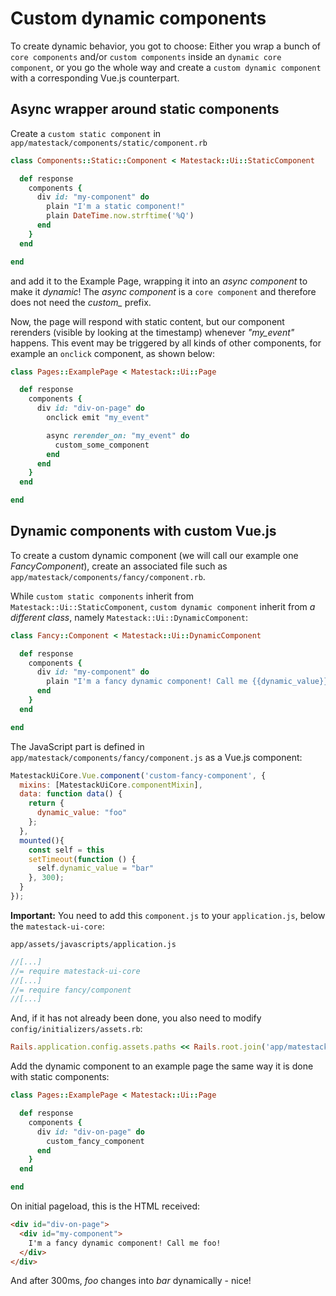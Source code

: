 # Custom dynamic components

To create dynamic behavior, you got to choose: Either you wrap a bunch of `core components` and/or `custom components` inside an `dynamic core component`, or you go the whole way and create a `custom dynamic component` with a corresponding Vue.js counterpart.

## Async wrapper around static components

Create a `custom static component` in `app/matestack/components/static/component.rb`

```ruby
class Components::Static::Component < Matestack::Ui::StaticComponent

  def response
    components {
      div id: "my-component" do
        plain "I'm a static component!"
        plain DateTime.now.strftime('%Q')
      end
    }
  end

end
```

and add it to the Example Page, wrapping it into an *async component* to make it *dynamic*! The *async component* is a `core component` and therefore does not need the *custom_* prefix.

Now, the page will respond with static content, but our component rerenders (visible by looking at the timestamp) whenever *\"my_event\"* happens. This event may be triggered by all kinds of other components, for example an `onclick` component, as shown below:

```ruby
class Pages::ExamplePage < Matestack::Ui::Page

  def response
    components {
      div id: "div-on-page" do
        onclick emit "my_event"

        async rerender_on: "my_event" do
          custom_some_component
        end
      end
    }
  end

end
```

## Dynamic components with custom Vue.js

To create a custom dynamic component (we will call our example one *FancyComponent*), create an associated file such as `app/matestack/components/fancy/component.rb`.

While `custom static components` inherit from `Matestack::Ui::StaticComponent`, `custom dynamic component` inherit from *a different class*, namely `Matestack::Ui::DynamicComponent`:

```ruby
class Fancy::Component < Matestack::Ui::DynamicComponent

  def response
    components {
      div id: "my-component" do
        plain "I'm a fancy dynamic component! Call me {{dynamic_value}}!"
      end
    }
  end

end
```

The JavaScript part is defined in `app/matestack/components/fancy/component.js` as a Vue.js component:

```javascript
MatestackUiCore.Vue.component('custom-fancy-component', {
  mixins: [MatestackUiCore.componentMixin],
  data: function data() {
    return {
      dynamic_value: "foo"
    };
  },
  mounted(){
    const self = this
    setTimeout(function () {
      self.dynamic_value = "bar"
    }, 300);
  }
});
```

**Important:** You need to add this `component.js` to your `application.js`, below the `matestack-ui-core`:

`app/assets/javascripts/application.js`

```javascript
//[...]
//= require matestack-ui-core
//[...]
//= require fancy/component
//[...]
```

And, if it has not already been done, you also need to modify `config/initializers/assets.rb`:

```ruby
Rails.application.config.assets.paths << Rails.root.join('app/matestack/components')
```

Add the dynamic component to an example page the same way it is done with static components:

```ruby
class Pages::ExamplePage < Matestack::Ui::Page

  def response
    components {
      div id: "div-on-page" do
        custom_fancy_component
      end
    }
  end

end
```

On initial pageload, this is the HTML received:

```html
<div id="div-on-page">
  <div id="my-component">
    I'm a fancy dynamic component! Call me foo!
  </div>
</div>
```

And after 300ms, *foo* changes into *bar* dynamically - nice!
